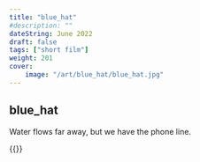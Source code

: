 ```yaml
---
title: "blue_hat"
#description: ""
dateString: June 2022
draft: false
tags: ["short film"]
weight: 201
cover:
    image: "/art/blue_hat/blue_hat.jpg"
---
```


## blue_hat

Water flows far away, but we have the phone line.

{{<youtube xcM5rjbYvGA>}}
